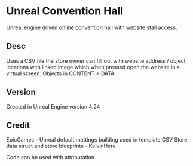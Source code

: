 # Unreal Convention Hall

Unreal engine driven online convention hall with website stall access.

## Desc

Uses a CSV file the store owner can fill out with website address / object locations with linked image which when pressed open the website in a virtual screen.
Objects in CONTENT > DATA

## Version

Created in Unreal Engine version 4.24

## Credit

EpicGames - Unreal default mettings building used in template
CSV Store data struct and store blueprints - KelvinHere


Code can be used with attributation.
